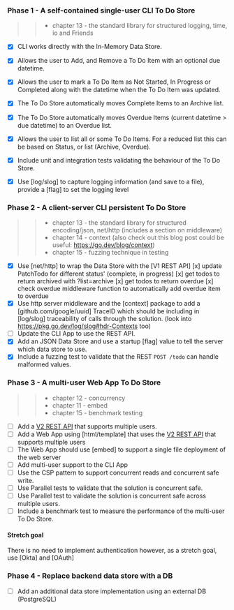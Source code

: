 ### Phase 1 - A self-contained single-user CLI To Do Store

>> - chapter 13 - the standard library for structured logging, time, io and Friends

- [x] CLI works directly with the In-Memory Data Store.
- [x] Allows the user to Add, and Remove a To Do Item with an optional due datetime.
- [x] Allows the user to mark a To Do Item as Not Started, In Progress or Completed along with the datetime when the To Do Item was updated.
- [x] The To Do Store automatically moves Complete Items to an Archive list.
- [x] The To Do Store automatically moves Overdue Items (current datetime > due datetime) to an Overdue list.
- [x] Allows the user to list all or some To Do Items.  For a reduced list this can be based on Status, or list (Archive, Overdue).
- [x] Include unit and integration tests validating the behaviour of the To Do Store.
- [x] Use [log/slog] to capture logging information (and save to a file), provide a [flag] to set the logging level


### Phase 2 - A client-server CLI persistent To Do Store

>> - chapter 13 - the standard library for structured encoding/json, net/http (includes a section on middleware)
>> - chapter 14 - context (also check out this blog post could be useful: https://go.dev/blog/context)
>> - chapter 15 - fuzzing technique in testing

- [x] Use [net/http] to wrap the Data Store with the [V1 REST API]
        [x] update PatchTodo for different status' (complete, in progress)
        [x] get todos to return archived with ?list=archive
        [x] get todos to return overdue
        [x] check overdue middleware function to automatically add overdue item to overdue
- [x] Use http server middleware and the [context] package to add a [github.com/google/uuid] TraceID which should be including in [log/slog] traceability of calls through the solution. (look into https://pkg.go.dev/log/slog#hdr-Contexts too)
- [ ] Update the CLI App to use the REST API.
- [x] Add an JSON Data Store and use a startup [flag] value to tell the server which data store to use.
- [x] Include a fuzzing test to validate that the REST `POST /todo` can handle malformed values.

### Phase 3 - A multi-user Web App To Do Store

>> - chapter 12 - concurrency 
>> - chapter 11 - embed
>> - chapter 15 - benchmark testing 

- [ ] Add a [V2 REST API](./to-do-app-api-v2.yaml) that supports multiple users.
- [ ] Add a Web App using [html/template] that uses the [V2 REST API](./to-do-app-api-v2.yaml) that supports multiple users
- [ ] The Web App should use [embed] to support a single file deployment of the web server
- [ ] Add multi-user support to the CLI App
- [ ] Use the CSP pattern to support concurrent reads and concurrent safe write.
- [ ] Use Parallel tests to validate that the solution is concurrent safe.
- [ ] Use Parallel test to validate the solution is concurrent safe across multiple users.
- [ ] Include a benchmark test to measure the performance of the multi-user To Do Store.

#### Stretch goal

There is no need to implement authentication however, as a stretch goal, use [Okta] and [OAuth] 

### Phase 4 - Replace backend data store with a DB

- [ ] Add an additional data store implementation using an external DB (PostgreSQL)